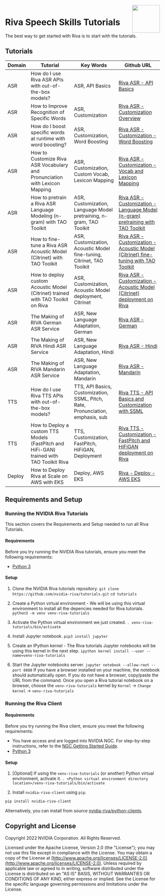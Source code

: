 <img src="http://developer.download.nvidia.com/notebooks/dlsw-notebooks/riva_all_tutorials-readme/nvidia_logo.png" style="width: 90px; float: right;">

# Riva Speech Skills Tutorials

The best way to get started with Riva is to start with the tutorials.

## Tutorials

| Domain | Tutorial | Key Words | Github URL |
|--------|----------|-----------|------------|
| ASR | How do I use Riva ASR APIs with out-of-the-box models? | ASR, API Basics | [Riva ASR - API Basics](asr-python-basics.ipynb) |
| ASR | How to Improve Recognition of Specific Words | ASR, Customization | [Riva ASR - Customization Overview](asr-how-to-improve-recognition-for-specific-words.md) |
| ASR | How do I boost specific words at runtime with word boosting? | ASR, Customization, Word Boosting | [Riva ASR - Customization - Word Boosting](asr-python-advanced-wordboosting.ipynb) |
| ASR | How to Customize Riva ASR Vocabulary and Pronunciation with Lexicon Mapping | ASR, Customization, Custom Vocab, Lexicon Mapping | [Riva ASR - Customization - Vocab and Lexicon Mapping](asr-python-advanced-customize-vocabulary-and-lexicon.ipynb) |
| ASR | How to pretrain a Riva ASR Language Modeling (n-gram) with TAO Toolkit | ASR, Customization, Language Model pretraining, n-gram, TAO Toolkit | [Riva ASR - Customization - Language Model (n-gram) pretraining with TAO Toolkit](asr-python-advanced-tao-ngram-pretrain.ipynb) |
| ASR | How to fine-tune a Riva ASR Acoustic Model (Citrinet) with TAO Toolkit | ASR, Customization, Acoustic Model fine-tuning, Citrinet, TAO Toolkit | [Riva ASR - Customization - Acoustic Model (Citrinet) fine-tuning with TAO Toolkit](asr-python-advanced-finetune-am-citrinet-tao-finetuning.ipynb) |
| ASR | How to deploy custom Acoustic Model (Citrinet) trained with TAO Toolkit on Riva | ASR, Customization, Acoustic Model deployment, Citrinet | [Riva ASR - Customization - Acoustic Model (Citrinet) deployment on Riva](asr-python-advanced-finetune-am-citrinet-tao-deployment.ipynb) |
| ASR | The Making of RIVA German ASR Service | ASR, New Language Adaptation, German | [Riva ASR - German](New-language-adaptation/German) |
| ASR | The Making of RIVA Hindi ASR Service | ASR, New Language Adaptation, Hindi | [Riva ASR - Hindi](New-language-adaptation/Hindi) |
| ASR | The Making of RIVA Mandarin ASR Service | ASR, New Language Adaptation, Mandarin | [Riva ASR - Mandarin](New-language-adaptation/Mandarin) |
| TTS | How do I use Riva TTS APIs with out-of-the-box models? | TTS, API Basics, Customization, SSML, Pitch, Rate, Pronunciation, emphasis, sub | [Riva TTS - API Basics and Customization with SSML](tts-python-basics-and-customization-with-ssml.ipynb) |
| TTS | How to Deploy a custom TTS Models (FastPitch and HiFi-GAN) trained with TAO Toolkit Riva | TTS, Customization, FastPitch, HiFiGAN, Deployment | [Riva TTS - Customization - FastPitch and HiFiGAN deployment on Riva](tts-python-tao-deployment.ipynb) |
| Deploy | How to Deploy Riva at Scale on AWS with EKS | Deploy, AWS EKS | [Riva - Deploy - AWS EKS](deploy-eks.md) |

## Requirements and Setup

### Running the NVIDIA Riva Tutorials
This section covers the Requirements and Setup needed to run all Riva Tutorials.

#### Requirements
Before you try running the NVIDIA Riva tutorials, ensure you meet the following requirements:
- [Python 3](https://www.python.org/download/releases/3.0/)

#### Setup
1. Clone the NVIDIA Riva tutorials repository.
``git clone https://github.com/nvidia-riva/tutorials.git``
``cd tutorials``

2. Create a Python virtual environment - We will be using this virtual environment to install all the depencies needed for Riva tutorials.
``python3 -m venv venv-riva-tutorials``

3. Activate the Python virtual environment we just created.
``. venv-riva-tutorials/bin/activate``

4. Install Jupyter notebook.
``pip3 install jupyter``

5. Create an IPython kernel - The Riva tutorials Jupyter notebooks will be using this kernel in the next step.
``ipython kernel install --user --name=venv-riva-tutorials``

6. Start the Jupyter notebooks server.
``jupyter notebook --allow-root --port 8888``
If you have a browser installed on your machine, the notebook should automatically open. If you do not have a browser, copy/paste the URL from the command.
Once you open a Riva tutorial notebook on a browser, choose the `venv-riva-tutorials` kernel by `Kernel` -> `Change kernel` -> `venv-riva-tutorials`

### Running the Riva Client

#### Requirements
Before you try running the Riva client, ensure you meet the following requirements:
- You have access and are logged into NVIDIA NGC. For step-by-step instructions, refer to the [NGC Getting Started Guide](https://docs.nvidia.com/ngc/ngc-overview/index.html#registering-activating-ngc-account).
- [Python 3](https://www.python.org/download/releases/3.0/)

#### Setup

1. [Optional] If using the `venv-riva-tutorials` (or another) Python virtual environment, activate it.
``. <Python virtual environment directory location>/venv-riva-tutorials/bin/activate``

2. Install `nvidia-riva-client` using `pip`.
```bash
pip install nvidia-riva-client
```

Alternatively, you can install from source [nvidia-riva/python-clients](https://github.com/nvidia-riva/python-clients).

## Copyright and License
Copyright 2022 NVIDIA Corporation. All Rights Reserved.

Licensed under the Apache License, Version 2.0 (the "License"); you may not use this file except in compliance with the License. You may obtain a copy of the License at [http://www.apache.org/licenses/LICENSE-2.0](http://www.apache.org/licenses/LICENSE-2.0). Unless required by applicable law or agreed to in writing, software distributed under the License is distributed on an "AS IS" BASIS, WITHOUT WARRANTIES OR CONDITIONS OF ANY KIND, either express or implied. See the License for the specific language governing permissions and limitations under the License.

